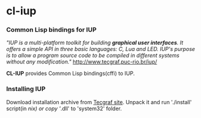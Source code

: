 cl-iup
======

<h3>Common Lisp bindings for IUP</h3>

<i>"IUP is a multi-platform toolkit for building <b>graphical user interfaces</b>. 
It offers a simple API in three basic languages: C, Lua and LED. IUP's purpose is to allow a program source code to be compiled in different systems without any modification."</i>
<a href='http://www.tecgraf.puc-rio.br/iup/'> http://www.tecgraf.puc-rio.br/iup/ </a>

<b>CL-IUP</b> provides Common Lisp bindings(cffi) to IUP.

<h3> Installing IUP </h3>

Download installation archive from <a href='http://www.tecgraf.puc-rio.br/iup/'> Tecgraf site</a>.
Unpack it and run './install' script(in *nix) or copy '*.dll' to  'system32' folder.

